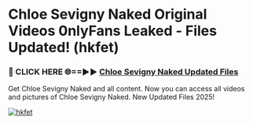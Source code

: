 # Chloe Sevigny Naked Original Videos 0nlyFans Leaked - Files Updated! (hkfet)

<h3>🔴 CLICK HERE 🌐==►► <a href="https://tinyurl.com/yckcrads" rel="nofollow">Chloe Sevigny Naked Updated Files</a></h3>

Get Chloe Sevigny Naked and all content. Now you can access all videos and pictures of Chloe Sevigny Naked. New Updated Files 2025!

[![hkfet](https://i.imgur.com/hpKpOFt.gif)](https://tinyurl.com/yckcrads)
